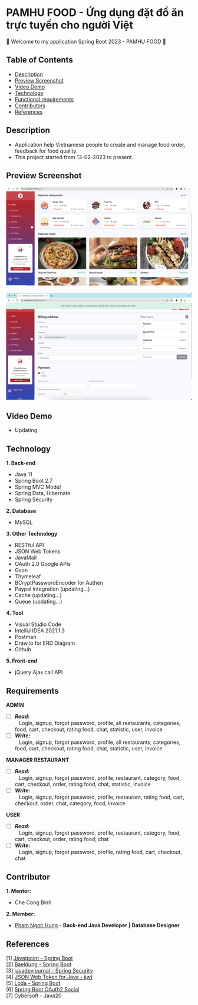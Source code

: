 # PAMHU FOOD - Ứng dụng đặt đồ ăn trực tuyến cho người Việt
:wave: Welcome to my application Spring Boot 2023 - PAMHU FOOD :wave:

## Table of Contents
- [Description](#description)
- [Preview Screenshot](#preview-screenshot)
- [Video Demo](#video-demo)
- [Technology](#technology)
- [Functional requirements](#requirements)
- [Contributors](#contributors)
- [References](#references)

## Description
- Application help Vietnamese people to create and manage food order, feedback for food quality.
- This project started from 13-02-2023 to present.

## Preview Screenshot
<div>
  <img src="https://raw.githubusercontent.com/gherangme/pamhu-food/main/food/preview%20screenshot/Screenshot%201.png"><br><br>
  <img src="https://github.com/gherangme/pamhu-food/blob/f0f1dbba006c2ddfddbfa1b299aede262785820a/food/preview%20screenshot/checkout.png">
</div>

## Video Demo
- Updating
  
## Technology

**1. Back-end**
  - Java 11
  - Spring Boot 2.7
  - Spring MVC Model
  - Spring Data, Hibernate
  - Spring Security

**2. Database**
  - MySQL

**3. Other Technology**
- RESTful API
- JSON Web Tokens
- JavaMail
- OAuth 2.0 Google APIs
- Gson
- Thymeleaf
- BCryptPasswordEncoder for Authen
- Paypal integration (updating...)
- Cache (updating...)
- Queue (updating...)

**4. Tool**
  - Visual Studio Code
  - IntelliJ IDEA 2021.1.3
  - Postman
  - Draw.io for ERD Diagram
  - Github

**5. Front-end**
  - jQuery Ajax call API
## Requirements

**ADMIN**
  - [ ] ***Read:*** <br>
  &ensp; Login, signup, forgot password, profile, all restaurants, categories, food, cart, checkout, rating food, chat, statistic, user, invoice
  - [ ] ***Write:*** <br>
  &ensp; Login, signup, forgot password, profile, all restaurants, categories, food, cart, checkout, rating food, chat, statistic, user, invoice
  
**MANAGER RESTAURANT**
  - [ ] ***Read:*** <br>
  &ensp; Login, signup, forgot password, profile, restaurant, category, food, cart, checkout, order, rating food, chat, statistic, invoice
  - [ ] ***Write:*** <br>
  &ensp; Login, signup, forgot password, profile, restaurant, rating food, cart, checkout, order, chat, category, food, invoice
  
**USER**
  - [ ] ***Read:*** <br>
  &ensp; Login, signup, forgot password, profile, restaurant, category, food, cart, checkout, order, rating food, chat
  - [ ] ***Write:*** <br>
  &ensp; Login, signup, forgot password, profile, rating food, cart, checkout, chat <br>

## Contributor
**1. Mentor:**
- Che Cong Binh

**2. Member:**
- [Pham Ngoc Hung](https://github.com/gherangme) - **Back-end Java Developer | Database Designer**

## References
[1] [Javatpoint - Spring Boot](https://www.javatpoint.com/spring-boot-tutorial) <br>
[2] [Baeldung - Spring Boot](https://www.baeldung.com/spring-boot) <br>
[3] [javadevjournal - Spring Security](https://www.javadevjournal.com/spring-security-tutorial/) </br>
[4] [JSON Web Token for Java - jjwt](https://github.com/jwtk/jjwt) </br>
[5] [Loda - Spring Boot](https://https://loda.me/) </br>
[6] [Spring Boot OAuth2 Social](https://www.callicoder.com/spring-boot-security-oauth2-social-login-part-1/) </br>
[7] Cybersoft - Java20
